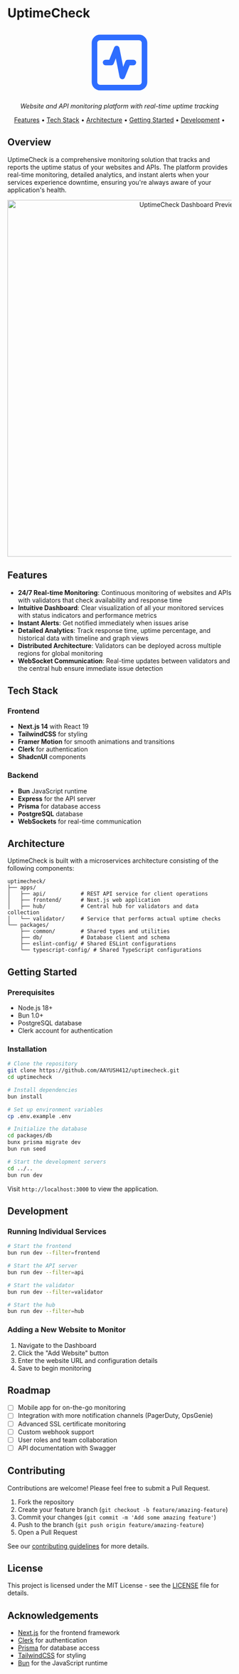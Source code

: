 # UptimeCheck

<div align="center">
  <img src="data:image/svg+xml;base64,PHN2ZyB4bWxucz0iaHR0cDovL3d3dy53My5vcmcvMjAwMC9zdmciIHdpZHRoPSIyNCIgaGVpZ2h0PSIyNCIgdmlld0JveD0iMCAwIDI0IDI0IiBmaWxsPSJub25lIiBzdHJva2U9IiMyZTZkZmYiIHN0cm9rZS13aWR0aD0iMiIgc3Ryb2tlLWxpbmVjYXA9InJvdW5kIiBzdHJva2UtbGluZWpvaW49InJvdW5kIiBjbGFzcz0ibHVjaWRlIGx1Y2lkZS1zcXVhcmUtYWN0aXZpdHktaWNvbiBsdWNpZGUtc3F1YXJlLWFjdGl2aXR5Ij48cmVjdCB3aWR0aD0iMTgiIGhlaWdodD0iMTgiIHg9IjMiIHk9IjMiIHJ4PSIyIi8+PHBhdGggZD0iTTE3IDEyaC0ybC0yIDUtMi0xMC0yIDVINyIvPjwvc3ZnPg==" alt="UptimeCheck Logo" width="150"/>
  <p><em>Website and API monitoring platform with real-time uptime tracking</em></p>
  
  <p>
    <a href="#features">Features</a> •
    <a href="#tech-stack">Tech Stack</a> •
    <a href="#architecture">Architecture</a> •
    <a href="#getting-started">Getting Started</a> •
    <a href="#development">Development</a> •
  </p>
</div>

## Overview

UptimeCheck is a comprehensive monitoring solution that tracks and reports the uptime status of your websites and APIs. The platform provides real-time monitoring, detailed analytics, and instant alerts when your services experience downtime, ensuring you're always aware of your application's health.

<div align="center">
  <img src="https://ik.imagekit.io/r9naagwrj/Github/Screenshot%202025-04-01%20at%204.55.55%E2%80%AFPM.png?updatedAt=1743506875112" alt="UptimeCheck Dashboard Preview" width="800"/>
</div>

## Features

- **24/7 Real-time Monitoring**: Continuous monitoring of websites and APIs with validators that check availability and response time
- **Intuitive Dashboard**: Clear visualization of all your monitored services with status indicators and performance metrics
- **Instant Alerts**: Get notified immediately when issues arise
- **Detailed Analytics**: Track response time, uptime percentage, and historical data with timeline and graph views
- **Distributed Architecture**: Validators can be deployed across multiple regions for global monitoring
- **WebSocket Communication**: Real-time updates between validators and the central hub ensure immediate issue detection

## Tech Stack

### Frontend
- **Next.js 14** with React 19
- **TailwindCSS** for styling
- **Framer Motion** for smooth animations and transitions
- **Clerk** for authentication
- **ShadcnUI** components

### Backend
- **Bun** JavaScript runtime
- **Express** for the API server
- **Prisma** for database access
- **PostgreSQL** database
- **WebSockets** for real-time communication

## Architecture

UptimeCheck is built with a microservices architecture consisting of the following components:

```
uptimecheck/
├── apps/
│   ├── api/           # REST API service for client operations
│   ├── frontend/      # Next.js web application
│   ├── hub/           # Central hub for validators and data collection
│   └── validator/     # Service that performs actual uptime checks
└── packages/
    ├── common/        # Shared types and utilities
    ├── db/            # Database client and schema
    ├── eslint-config/ # Shared ESLint configurations
    └── typescript-config/ # Shared TypeScript configurations
```

## Getting Started

### Prerequisites

- Node.js 18+
- Bun 1.0+
- PostgreSQL database
- Clerk account for authentication

### Installation

```bash
# Clone the repository
git clone https://github.com/AAYUSH412/uptimecheck.git
cd uptimecheck

# Install dependencies
bun install

# Set up environment variables
cp .env.example .env

# Initialize the database
cd packages/db
bunx prisma migrate dev
bun run seed

# Start the development servers
cd ../..
bun run dev
```

Visit `http://localhost:3000` to view the application.

## Development

### Running Individual Services

```bash
# Start the frontend
bun run dev --filter=frontend

# Start the API server
bun run dev --filter=api

# Start the validator
bun run dev --filter=validator

# Start the hub
bun run dev --filter=hub
```

### Adding a New Website to Monitor

1. Navigate to the Dashboard
2. Click the "Add Website" button
3. Enter the website URL and configuration details
4. Save to begin monitoring


## Roadmap

- [ ] Mobile app for on-the-go monitoring
- [ ] Integration with more notification channels (PagerDuty, OpsGenie)
- [ ] Advanced SSL certificate monitoring
- [ ] Custom webhook support
- [ ] User roles and team collaboration
- [ ] API documentation with Swagger

## Contributing

Contributions are welcome! Please feel free to submit a Pull Request.

1. Fork the repository
2. Create your feature branch (`git checkout -b feature/amazing-feature`)
3. Commit your changes (`git commit -m 'Add some amazing feature'`)
4. Push to the branch (`git push origin feature/amazing-feature`)
5. Open a Pull Request

See our [contributing guidelines](CONTRIBUTING.md) for more details.


## License

This project is licensed under the MIT License - see the [LICENSE](LICENSE) file for details.

## Acknowledgements

- [Next.js](https://nextjs.org/) for the frontend framework
- [Clerk](https://clerk.dev/) for authentication
- [Prisma](https://www.prisma.io/) for database access
- [TailwindCSS](https://tailwindcss.com/) for styling
- [Bun](https://bun.sh/) for the JavaScript runtime

